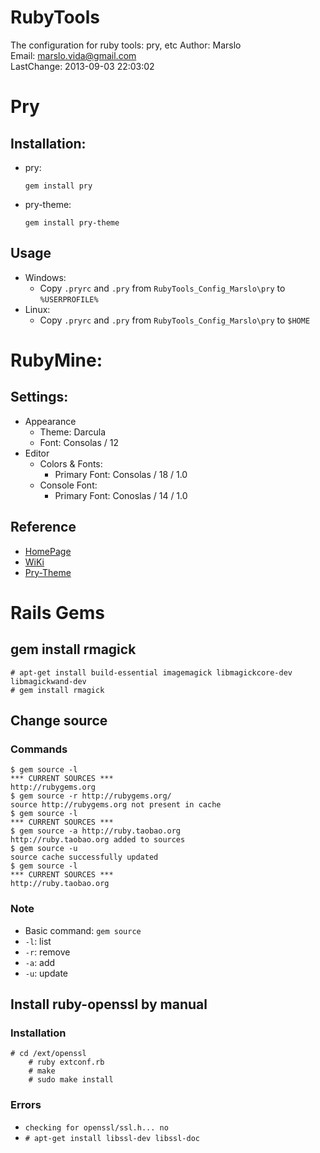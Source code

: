 RubyTools
=========

The configuration for ruby tools: pry, etc
       Author: Marslo  
        Email: marslo.vida@gmail.com  
   LastChange: 2013-09-03 22:03:02  

# Pry
## Installation:
- pry:
       <pre><code>gem install pry</code></pre>
- pry-theme:
       <pre><code>gem install pry-theme</code></pre>

## Usage
- Windows:
    - Copy `.pryrc` and `.pry` from `RubyTools_Config_Marslo\pry` to `%USERPROFILE%`
- Linux:
    - Copy `.pryrc` and `.pry` from `RubyTools_Config_Marslo\pry` to `$HOME`

# RubyMine:
## Settings:
- Appearance
    - Theme: Darcula
    - Font: Consolas / 12
- Editor
    - Colors & Fonts:
        - Primary Font: Consolas / 18 / 1.0
    - Console Font:
        - Primary Font: Conoslas / 14 / 1.0

## Reference
- [HomePage](https://github.com/pry/pry)
- [WiKi](https://github.com/pry/pry/wiki)
- [Pry-Theme](https://github.com/kyrylo/pry-theme)

# Rails Gems
## gem install rmagick

    # apt-get install build-essential imagemagick libmagickcore-dev libmagickwand-dev
    # gem install rmagick

## Change source
### Commands

    $ gem source -l
    *** CURRENT SOURCES ***
    http://rubygems.org
    $ gem source -r http://rubygems.org/
    source http://rubygems.org not present in cache
    $ gem source -l
    *** CURRENT SOURCES ***
    $ gem source -a http://ruby.taobao.org
    http://ruby.taobao.org added to sources
    $ gem source -u
    source cache successfully updated
    $ gem source -l
    *** CURRENT SOURCES ***
    http://ruby.taobao.org

### Note
- Basic command: `gem source`
- `-l`: list
- `-r`: remove
- `-a`: add
- `-u`: update

## Install ruby-openssl by manual
### Installation
<pre><code># cd <RUBY_SOURCE_PAT>/ext/openssl
    # ruby extconf.rb
    # make
    # sudo make install
</code></pre>
### Errors
- `checking for openssl/ssl.h... no`
- `# apt-get install libssl-dev libssl-doc`
